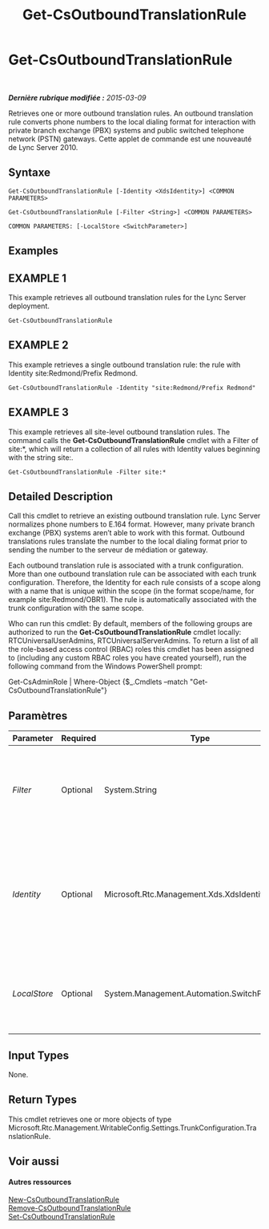 ﻿---
title: Get-CsOutboundTranslationRule
TOCTitle: Get-CsOutboundTranslationRule
ms:assetid: 0564df17-dcca-44e1-9341-15521e0fa14b
ms:mtpsurl: https://technet.microsoft.com/fr-fr/library/Gg398104(v=OCS.15)
ms:contentKeyID: 49296118
ms.date: 05/20/2016
mtps_version: v=OCS.15
ms.translationtype: HT
---

# Get-CsOutboundTranslationRule

 

_**Dernière rubrique modifiée :** 2015-03-09_

Retrieves one or more outbound translation rules. An outbound translation rule converts phone numbers to the local dialing format for interaction with private branch exchange (PBX) systems and public switched telephone network (PSTN) gateways. Cette applet de commande est une nouveauté de Lync Server 2010.

## Syntaxe

    Get-CsOutboundTranslationRule [-Identity <XdsIdentity>] <COMMON PARAMETERS>

    Get-CsOutboundTranslationRule [-Filter <String>] <COMMON PARAMETERS>

    COMMON PARAMETERS: [-LocalStore <SwitchParameter>]

## Examples

## EXAMPLE 1

This example retrieves all outbound translation rules for the Lync Server deployment.

    Get-CsOutboundTranslationRule

## EXAMPLE 2

This example retrieves a single outbound translation rule: the rule with Identity site:Redmond/Prefix Redmond.

    Get-CsOutboundTranslationRule -Identity "site:Redmond/Prefix Redmond"

## EXAMPLE 3

This example retrieves all site-level outbound translation rules. The command calls the **Get-CsOutboundTranslationRule** cmdlet with a Filter of site:\*, which will return a collection of all rules with Identity values beginning with the string site:.

    Get-CsOutboundTranslationRule -Filter site:*

## Detailed Description

Call this cmdlet to retrieve an existing outbound translation rule. Lync Server normalizes phone numbers to E.164 format. However, many private branch exchange (PBX) systems aren’t able to work with this format. Outbound translations rules translate the number to the local dialing format prior to sending the number to the serveur de médiation or gateway.

Each outbound translation rule is associated with a trunk configuration. More than one outbound translation rule can be associated with each trunk configuration. Therefore, the Identity for each rule consists of a scope along with a name that is unique within the scope (in the format scope/name, for example site:Redmond/OBR1). The rule is automatically associated with the trunk configuration with the same scope.

Who can run this cmdlet: By default, members of the following groups are authorized to run the **Get-CsOutboundTranslationRule** cmdlet locally: RTCUniversalUserAdmins, RTCUniversalServerAdmins. To return a list of all the role-based access control (RBAC) roles this cmdlet has been assigned to (including any custom RBAC roles you have created yourself), run the following command from the Windows PowerShell prompt:

Get-CsAdminRole | Where-Object {$\_.Cmdlets –match "Get-CsOutboundTranslationRule"}

## Paramètres


<table>
<colgroup>
<col style="width: 25%" />
<col style="width: 25%" />
<col style="width: 25%" />
<col style="width: 25%" />
</colgroup>
<thead>
<tr class="header">
<th>Parameter</th>
<th>Required</th>
<th>Type</th>
<th>Description</th>
</tr>
</thead>
<tbody>
<tr class="odd">
<td><p><em>Filter</em></p></td>
<td><p>Optional</p></td>
<td><p>System.String</p></td>
<td><p>Performs a wildcard search on Identity that allows you to narrow down your results to only those outbound translation rules whose identities match the given wildcard string.</p></td>
</tr>
<tr class="even">
<td><p><em>Identity</em></p></td>
<td><p>Optional</p></td>
<td><p>Microsoft.Rtc.Management.Xds.XdsIdentity</p></td>
<td><p>The unique identifier for the outbound translation rule you want to retrieve. The Identity consists of the scope followed by a unique name within each scope (for example, site:Redmond/OutboundRule1). Specifying a value for Identity will return at most one outbound translation rule.</p></td>
</tr>
<tr class="odd">
<td><p><em>LocalStore</em></p></td>
<td><p>Optional</p></td>
<td><p>System.Management.Automation.SwitchParameter</p></td>
<td><p>Retrieves the outbound translation rule from the local replica of the magasin central de gestion, rather than the magasin central de gestion itself.</p></td>
</tr>
</tbody>
</table>


## Input Types

None.

## Return Types

This cmdlet retrieves one or more objects of type Microsoft.Rtc.Management.WritableConfig.Settings.TrunkConfiguration.TranslationRule.

## Voir aussi

#### Autres ressources

[New-CsOutboundTranslationRule](new-csoutboundtranslationrule.md)  
[Remove-CsOutboundTranslationRule](remove-csoutboundtranslationrule.md)  
[Set-CsOutboundTranslationRule](set-csoutboundtranslationrule.md)

